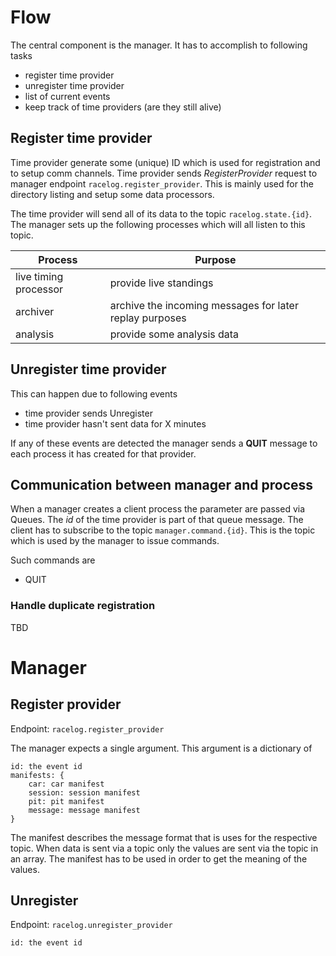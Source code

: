 # Flow

The central component is the manager. It has to accomplish to following tasks
- register time provider
- unregister time provider
- list of current events
- keep track of time providers (are they still alive)


## Register time provider
Time provider generate some (unique) ID which is used for registration and to setup comm channels.
Time provider sends _RegisterProvider_ request to manager endpoint `racelog.register_provider`. This is mainly used for the directory listing and setup some data processors. 

The time provider will send all of its data to the topic `racelog.state.{id}`. The manager sets up the following processes which will all listen to this topic.


|Process|Purpose|
|--|--|
|live timing processor | provide live standings|
|archiver | archive the incoming messages for later replay purposes|
|analysis | provide some analysis data|

## Unregister time provider

This can happen due to following events
- time provider sends Unregister
- time provider hasn't sent data for X minutes

If any of these events are detected the manager sends a **QUIT** message to each process it has created for that provider. 

## 

## Communication between manager and process

When a manager creates a client process the parameter are passed via Queues. The _id_ of the time provider is part of that queue message.
The client has to subscribe to the topic `manager.command.{id}`. This is the topic which is used by the manager to issue commands.

Such commands are
- QUIT


### Handle duplicate registration

TBD


# Manager 

## Register provider
Endpoint: `racelog.register_provider`

The manager expects a single argument. This argument is a dictionary of
```
id: the event id
manifests: {
    car: car manifest
    session: session manifest
    pit: pit manifest
    message: message manifest
}
```
The manifest describes the message format that is uses for the respective topic. When data is sent via a topic only the values are sent via the topic in an array. The manifest has to be used in order to get the meaning of the values.

## Unregister
Endpoint: `racelog.unregister_provider`

```
id: the event id

```
